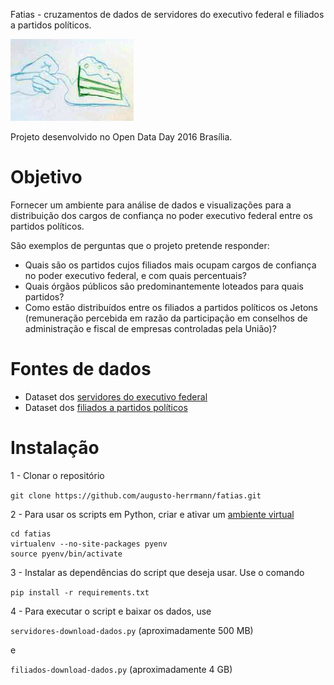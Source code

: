 Fatias - cruzamentos de dados de servidores do executivo federal e filiados a partidos políticos.

![desenho fatia de bolo](fatia.jpeg)

Projeto desenvolvido no Open Data Day 2016 Brasília.

# Objetivo

Fornecer um ambiente para análise de dados e visualizações para a distribuição
dos cargos de confiança no poder executivo federal entre os partidos políticos.

São exemplos de perguntas que o projeto pretende responder:

* Quais são os partidos cujos filiados mais ocupam cargos de confiança no poder
  executivo federal, e com quais percentuais?
* Quais órgãos públicos são predominantemente loteados para quais partidos?
* Como estão distribuídos entre os filiados a partidos políticos os Jetons
  (remuneração percebida em razão da participação em conselhos de administração
  e fiscal de empresas controladas pela União)?

# Fontes de dados

* Dataset dos [servidores do executivo federal](http://dados.gov.br/dataset/servidores-do-executivo-federal)
* Dataset dos [filiados a partidos políticos](http://dados.gov.br/dataset/filiados-partidos-politicos)

# Instalação

1 - Clonar o repositório

`git clone https://github.com/augusto-herrmann/fatias.git`

2 - Para usar os scripts em Python, criar e ativar um [ambiente virtual](https://virtualenv.readthedocs.org/en/latest/)

```
cd fatias
virtualenv --no-site-packages pyenv
source pyenv/bin/activate
```
3 - Instalar as dependências do script que deseja usar. Use o comando

`pip install -r requirements.txt`

4 - Para executar o script e baixar os dados, use

`servidores-download-dados.py` (aproximadamente 500 MB)

e

`filiados-download-dados.py` (aproximadamente 4 GB)


